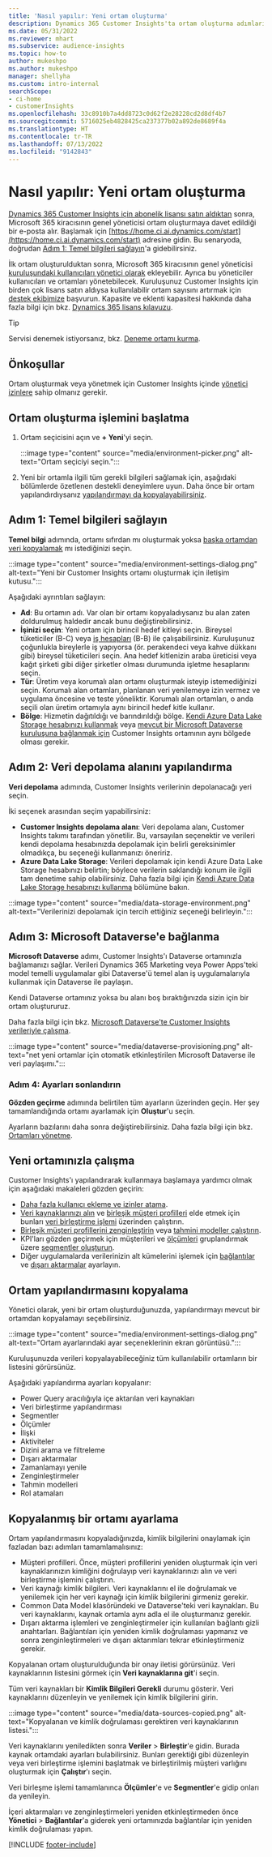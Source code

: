 ```yaml
---
title: 'Nasıl yapılır: Yeni ortam oluşturma'
description: Dynamics 365 Customer Insights'ta ortam oluşturma adımları.
ms.date: 05/31/2022
ms.reviewer: mhart
ms.subservice: audience-insights
ms.topic: how-to
author: mukeshpo
ms.author: mukeshpo
manager: shellyha
ms.custom: intro-internal
searchScope:
- ci-home
- customerInsights
ms.openlocfilehash: 33c8910b7a4dd8723c0d62f2e28228cd2d8df4b7
ms.sourcegitcommit: 5716025eb4828425ca237377b02a892de8689f4a
ms.translationtype: HT
ms.contentlocale: tr-TR
ms.lasthandoff: 07/13/2022
ms.locfileid: "9142843"
---
```

# <a name="how-to-create-a-new-environment"></a>Nasıl yapılır: Yeni ortam oluşturma

[Dynamics 365 Customer Insights için abonelik lisansı satın aldıktan](paid-license.md) sonra, Microsoft 365 kiracısının genel yöneticisi ortam oluşturmaya davet edildiği bir e-posta alır. Başlamak için [https://home.ci.ai.dynamics.com/start](https://home.ci.ai.dynamics.com/start) adresine gidin. Bu senaryoda, doğrudan [Adım 1: Temel bilgileri sağlayın](#step-1-provide-basic-information)'a gidebilirsiniz.

İlk ortam oluşturulduktan sonra, Microsoft 365 kiracısının genel yöneticisi [kuruluşundaki kullanıcıları yönetici olarak](permissions.md) ekleyebilir. Ayrıca bu yöneticiler kullanıcıları ve ortamları yönetebilecek. Kuruluşunuz Customer Insights için birden çok lisans satın aldıysa kullanılabilir ortam sayısını artırmak için [destek ekibimize](https://go.microsoft.com/fwlink/?linkid=2079641) başvurun. Kapasite ve eklenti kapasitesi hakkında daha fazla bilgi için bkz. [Dynamics 365 lisans kılavuzu](https://go.microsoft.com/fwlink/?LinkId=866544).

> [!TIP]
> Servisi denemek istiyorsanız, bkz. [Deneme ortamı kurma](trial-signup.md).

## <a name="prerequisites"></a>Önkoşullar

Ortam oluşturmak veya yönetmek için Customer Insights içinde [yönetici izinlere](permissions.md) sahip olmanız gerekir.

## <a name="start-the-environment-creation-process"></a>Ortam oluşturma işlemini başlatma

1. Ortam seçicisini açın ve **+ Yeni**'yi seçin.
  
   :::image type="content" source="media/environment-picker.png" alt-text="Ortam seçiciyi seçin.":::

1. Yeni bir ortamla ilgili tüm gerekli bilgileri sağlamak için, aşağıdaki bölümlerde özetlenen destekli deneyimlere uyun. Daha önce bir ortam yapılandırdıysanız [yapılandırmayı da kopyalayabilirsiniz](#copy-the-environment-configuration).

## <a name="step-1-provide-basic-information"></a>Adım 1: Temel bilgileri sağlayın

**Temel bilgi** adımında, ortamı sıfırdan mı oluşturmak yoksa [başka ortamdan veri kopyalamak](#copy-the-environment-configuration) mı istediğinizi seçin.

   :::image type="content" source="media/environment-settings-dialog.png" alt-text="Yeni bir Customer Insights ortamı oluşturmak için iletişim kutusu.":::

Aşağıdaki ayrıntıları sağlayın:

- **Ad**: Bu ortamın adı. Var olan bir ortamı kopyaladıysanız bu alan zaten doldurulmuş haldedir ancak bunu değiştirebilirsiniz.
- **İşinizi seçin**: Yeni ortam için birincil hedef kitleyi seçin. Bireysel tüketiciler (B-C) veya [iş hesapları](work-with-business-accounts.md) (B-B) ile çalışabilirsiniz. Kuruluşunuz çoğunlukla bireylerle iş yapıyorsa (ör. perakendeci veya kahve dükkanı gibi) bireysel tüketicileri seçin. Ana hedef kitlenizin araba üreticisi veya kağıt şirketi gibi diğer şirketler olması durumunda işletme hesaplarını seçin.
- **Tür**: Üretim veya korumalı alan ortamı oluşturmak isteyip istemediğinizi seçin. Korumalı alan ortamları, planlanan veri yenilemeye izin vermez ve uygulama öncesine ve teste yöneliktir. Korumalı alan ortamları, o anda seçili olan üretim ortamıyla aynı birincil hedef kitle kullanır.
- **Bölge**: Hizmetin dağıtıldığı ve barındırıldığı bölge. [Kendi Azure Data Lake Storage hesabınızı kullanmak](own-data-lake-storage.md) veya [mevcut bir Microsoft Dataverse kuruluşuna bağlanmak için](customer-insights-dataverse.md) Customer Insights ortamının aynı bölgede olması gerekir.

## <a name="step-2-configure-data-storage"></a>Adım 2: Veri depolama alanını yapılandırma

**Veri depolama** adımında, Customer Insights verilerinin depolanacağı yeri seçin.

İki seçenek arasından seçim yapabilirsiniz:

- **Customer Insights depolama alanı**: Veri depolama alanı, Customer Insights takımı tarafından yönetilir. Bu, varsayılan seçenektir ve verileri kendi depolama hesabınızda depolamak için belirli gereksinimler olmadıkça, bu seçeneği kullanmanızı öneririz.
- **Azure Data Lake Storage**: Verileri depolamak için kendi Azure Data Lake Storage hesabınızı belirtin; böylece verilerin saklandığı konum ile ilgili tam denetime sahip olabilirsiniz. Daha fazla bilgi için [Kendi Azure Data Lake Storage hesabınızı kullanma](own-data-lake-storage.md) bölümüne bakın.

:::image type="content" source="media/data-storage-environment.png" alt-text="Verilerinizi depolamak için tercih ettiğiniz seçeneği belirleyin.":::

## <a name="step-3-connect-to-microsoft-dataverse"></a>Adım 3: Microsoft Dataverse'e bağlanma

**Microsoft Dataverse** adımı, Customer Insights'ı Dataverse ortamınızla bağlamanızı sağlar. Verileri Dynamics 365 Marketing veya Power Apps'teki model temelli uygulamalar gibi Dataverse'ü temel alan iş uygulamalarıyla kullanmak için Dataverse ile paylaşın.

Kendi Dataverse ortamınız yoksa bu alanı boş bıraktığınızda sizin için bir ortam oluştururuz.

Daha fazla bilgi için bkz. [Microsoft Dataverse'te Customer Insights verileriyle çalışma](customer-insights-dataverse.md).

:::image type="content" source="media/dataverse-provisioning.png" alt-text="net yeni ortamlar için otomatik etkinleştirilen Microsoft Dataverse ile veri paylaşımı.":::

### <a name="step-4-finalize-the-settings"></a>Adım 4: Ayarları sonlandırın

**Gözden geçirme** adımında belirtilen tüm ayarların üzerinden geçin. Her şey tamamlandığında ortamı ayarlamak için **Oluştur**'u seçin.

Ayarların bazılarını daha sonra değiştirebilirsiniz. Daha fazla bilgi için bkz. [Ortamları yönetme](manage-environments.md).

## <a name="work-with-your-new-environment"></a>Yeni ortamınızla çalışma

Customer Insights'ı yapılandırarak kullanmaya başlamaya yardımcı olmak için aşağıdaki makaleleri gözden geçirin:

- [Daha fazla kullanıcı ekleme ve izinler atama](permissions.md).
- [Veri kaynaklarınızı alın](data-sources.md) ve [birleşik müşteri profilleri](customer-profiles.md) elde etmek için bunları [veri birleştirme işlemi](data-unification.md) üzerinden çalıştırın.
- [Birleşik müşteri profillerini zenginleştirin](enrichment-hub.md) veya [tahmini modeller çalıştırın](predictions-overview.md).
- KPI'ları gözden geçirmek için müşterileri ve [ölçümleri](measures.md) gruplandırmak üzere [segmentler oluşturun](segments.md).
- Diğer uygulamalarda verilerinizin alt kümelerini işlemek için [bağlantılar](connections.md) ve [dışarı aktarmalar](export-destinations.md) ayarlayın.

## <a name="copy-the-environment-configuration"></a>Ortam yapılandırmasını kopyalama

Yönetici olarak, yeni bir ortam oluşturduğunuzda, yapılandırmayı mevcut bir ortamdan kopyalamayı seçebilirsiniz.

:::image type="content" source="media/environment-settings-dialog.png" alt-text="Ortam ayarlarındaki ayar seçeneklerinin ekran görüntüsü.":::

Kuruluşunuzda verileri kopyalayabileceğiniz tüm kullanılabilir ortamların bir listesini görürsünüz.

Aşağıdaki yapılandırma ayarları kopyalanır:

- Power Query aracılığıyla içe aktarılan veri kaynakları
- Veri birleştirme yapılandırması
- Segmentler
- Ölçümler
- İlişki
- Aktiviteler
- Dizini arama ve filtreleme
- Dışarı aktarmalar
- Zamanlamayı yenile
- Zenginleştirmeler
- Tahmin modelleri
- Rol atamaları

## <a name="set-up-a-copied-environment"></a>Kopyalanmış bir ortamı ayarlama

Ortam yapılandırmasını kopyaladığınızda, kimlik bilgilerini onaylamak için fazladan bazı adımları tamamlamalısınız:

- Müşteri profilleri. Önce, müşteri profillerini yeniden oluşturmak için veri kaynaklarınızın kimliğini doğrulayıp veri kaynaklarınızı alın ve veri birleştirme işlemini çalıştırın.
- Veri kaynağı kimlik bilgileri. Veri kaynaklarını el ile doğrulamak ve yenilemek için her veri kaynağı için kimlik bilgilerini girmeniz gerekir.
- Common Data Model klasöründeki ve Dataverse'teki veri kaynakları. Bu veri kaynaklarını, kaynak ortamla aynı adla el ile oluşturmanız gerekir.
- Dışarı aktarma işlemleri ve zenginleştirmeler için kullanılan bağlantı gizli anahtarları. Bağlantıları için yeniden kimlik doğrulaması yapmanız ve sonra zenginleştirmeleri ve dışarı aktarımları tekrar etkinleştirmeniz gerekir.

Kopyalanan ortam oluşturulduğunda bir onay iletisi görürsünüz. Veri kaynaklarının listesini görmek için **Veri kaynaklarına git**'i seçin.

Tüm veri kaynakları bir **Kimlik Bilgileri Gerekli** durumu gösterir. Veri kaynaklarını düzenleyin ve yenilemek için kimlik bilgilerini girin.

:::image type="content" source="media/data-sources-copied.png" alt-text="Kopyalanan ve kimlik doğrulaması gerektiren veri kaynaklarının listesi.":::

Veri kaynaklarını yeniledikten sonra **Veriler** > **Birleştir**'e gidin. Burada kaynak ortamdaki ayarları bulabilirsiniz. Bunları gerektiği gibi düzenleyin veya veri birleştirme işlemini başlatmak ve birleştirilmiş müşteri varlığını oluşturmak için **Çalıştır**'ı seçin.

Veri birleşme işlemi tamamlanınca **Ölçümler**'e ve **Segmentler**'e gidip onları da yenileyin.

İçeri aktarmaları ve zenginleştirmeleri yeniden etkinleştirmeden önce **Yönetici** > **Bağlantılar**'a giderek yeni ortamınızda bağlantılar için yeniden kimlik doğrulaması yapın.

[!INCLUDE [footer-include](includes/footer-banner.md)]
